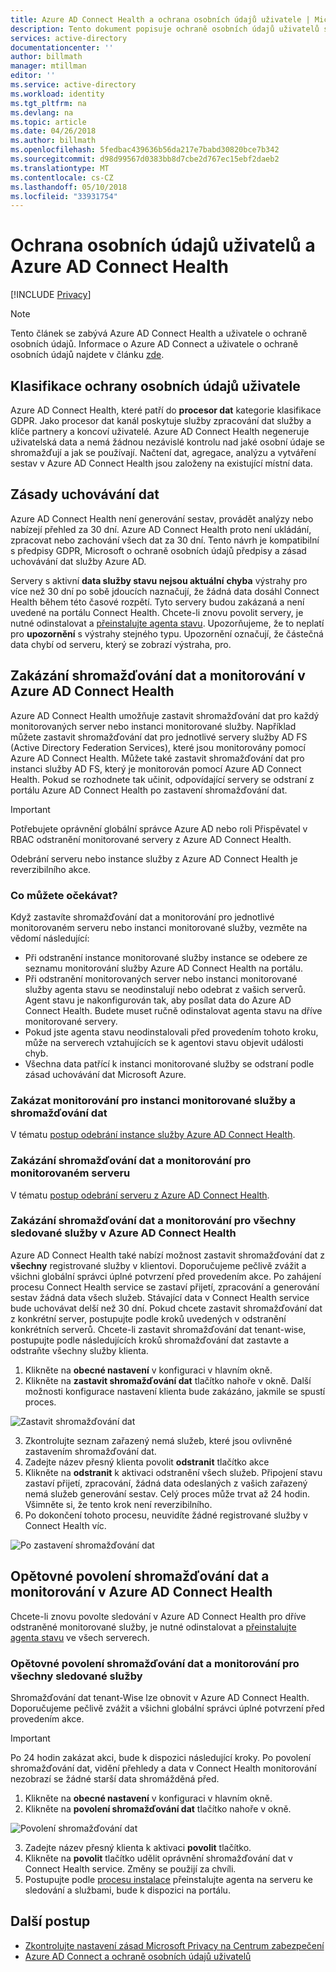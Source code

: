 ```yaml
---
title: Azure AD Connect Health a ochrana osobních údajů uživatele | Microsoft Docs
description: Tento dokument popisuje ochraně osobních údajů uživatelů s Azure AD Connect Health.
services: active-directory
documentationcenter: ''
author: billmath
manager: mtillman
editor: ''
ms.service: active-directory
ms.workload: identity
ms.tgt_pltfrm: na
ms.devlang: na
ms.topic: article
ms.date: 04/26/2018
ms.author: billmath
ms.openlocfilehash: 5fedbac439636b56da217e7babd30820bce7b342
ms.sourcegitcommit: d98d99567d0383bb8d7cbe2d767ec15ebf2daeb2
ms.translationtype: MT
ms.contentlocale: cs-CZ
ms.lasthandoff: 05/10/2018
ms.locfileid: "33931754"
---
```

# <a name="user-privacy-and-azure-ad-connect-health"></a>Ochrana osobních údajů uživatelů a Azure AD Connect Health 

[!INCLUDE [Privacy](../../../includes/gdpr-intro-sentence.md)]

>[!NOTE] 
>Tento článek se zabývá Azure AD Connect Health a uživatele o ochraně osobních údajů.  Informace o Azure AD Connect a uživatele o ochraně osobních údajů najdete v článku [zde](../../active-directory/connect/active-directory-aadconnect-gdpr.md).

## <a name="user-privacy-classification"></a>Klasifikace ochrany osobních údajů uživatele
Azure AD Connect Health, které patří do **procesor dat** kategorie klasifikace GDPR. Jako procesor dat kanál poskytuje služby zpracování dat služby a klíče partnery a koncoví uživatelé. Azure AD Connect Health negeneruje uživatelská data a nemá žádnou nezávislé kontrolu nad jaké osobní údaje se shromažďují a jak se používají. Načtení dat, agregace, analýzu a vytváření sestav v Azure AD Connect Health jsou založeny na existující místní data. 

## <a name="data-retention-policy"></a>Zásady uchovávání dat
Azure AD Connect Health není generování sestav, provádět analýzy nebo nabízejí přehled za 30 dní. Azure AD Connect Health proto není ukládání, zpracovat nebo zachování všech dat za 30 dní. Tento návrh je kompatibilní s předpisy GDPR, Microsoft o ochraně osobních údajů předpisy a zásad uchovávání dat služby Azure AD. 

Servery s aktivní **data služby stavu nejsou aktuální** **chyba** výstrahy pro více než 30 dní po sobě jdoucích naznačují, že žádná data dosáhl Connect Health během této časové rozpětí. Tyto servery budou zakázaná a není uvedené na portálu Connect Health. Chcete-li znovu povolit servery, je nutné odinstalovat a [přeinstalujte agenta stavu](active-directory-aadconnect-health-agent-install.md). Upozorňujeme, že to neplatí pro **upozornění** s výstrahy stejného typu. Upozornění označují, že částečná data chybí od serveru, který se zobrazí výstraha, pro. 
 
## <a name="disable-data-collection-and-monitoring-in-azure-ad-connect-health"></a>Zakázání shromažďování dat a monitorování v Azure AD Connect Health
Azure AD Connect Health umožňuje zastavit shromažďování dat pro každý monitorovaných server nebo instanci monitorované služby. Například můžete zastavit shromažďování dat pro jednotlivé servery služby AD FS (Active Directory Federation Services), které jsou monitorovány pomocí Azure AD Connect Health. Můžete také zastavit shromažďování dat pro instanci služby AD FS, který je monitorován pomocí Azure AD Connect Health. Pokud se rozhodnete tak učinit, odpovídající servery se odstraní z portálu Azure AD Connect Health po zastavení shromažďování dat. 

>[!IMPORTANT]
> Potřebujete oprávnění globální správce Azure AD nebo roli Přispěvatel v RBAC odstranění monitorované servery z Azure AD Connect Health.
>
> Odebrání serveru nebo instance služby z Azure AD Connect Health je reverzibilního akce. 

### <a name="what-to-expect"></a>Co můžete očekávat?
Když zastavíte shromažďování dat a monitorování pro jednotlivé monitorovaném serveru nebo instanci monitorované služby, vezměte na vědomí následující:

- Při odstranění instance monitorované služby instance se odebere ze seznamu monitorování služby Azure AD Connect Health na portálu. 
- Při odstranění monitorovaných server nebo instanci monitorované služby agenta stavu se neodinstalují nebo odebrat z vašich serverů. Agent stavu je nakonfigurován tak, aby posílat data do Azure AD Connect Health. Budete muset ručně odinstalovat agenta stavu na dříve monitorované servery.
- Pokud jste agenta stavu neodinstalovali před provedením tohoto kroku, může na serverech vztahujících se k agentovi stavu objevit události chyb.
- Všechna data patřící k instanci monitorované služby se odstraní podle zásad uchovávání dat Microsoft Azure.

### <a name="disable-data-collection-and-monitoring-for-an-instance-of-a-monitored-service"></a>Zakázat monitorování pro instanci monitorované služby a shromažďování dat
V tématu [postup odebrání instance služby Azure AD Connect Health](active-directory-aadconnect-health-operations.md#delete-a-service-instance-from-azure-ad-connect-health-service).

### <a name="disable-data-collection-and-monitoring-for-a-monitored-server"></a>Zakázání shromažďování dat a monitorování pro monitorovaném serveru
V tématu [postup odebrání serveru z Azure AD Connect Health](active-directory-aadconnect-health-operations.md#delete-a-server-from-the-azure-ad-connect-health-service).

### <a name="disable-data-collection-and-monitoring-for-all-monitored-services-in-azure-ad-connect-health"></a>Zakázání shromažďování dat a monitorování pro všechny sledované služby v Azure AD Connect Health
Azure AD Connect Health také nabízí možnost zastavit shromažďování dat z **všechny** registrované služby v klientovi. Doporučujeme pečlivě zvážit a všichni globální správci úplné potvrzení před provedením akce. Po zahájení procesu Connect Health service se zastaví přijetí, zpracování a generování sestav žádná data všech služeb. Stávající data v Connect Health service bude uchovávat delší než 30 dní.
Pokud chcete zastavit shromažďování dat z konkrétní server, postupujte podle kroků uvedených v odstranění konkrétních serverů. Chcete-li zastavit shromažďování dat tenant-wise, postupujte podle následujících kroků shromažďování dat zastavte a odstraňte všechny služby klienta.

1.  Klikněte na **obecné nastavení** v konfiguraci v hlavním okně. 
2.  Klikněte na **zastavit shromažďování dat** tlačítko nahoře v okně. Další možnosti konfigurace nastavení klienta bude zakázáno, jakmile se spustí proces.  
 
 ![Zastavit shromažďování dat](./media/active-directory-aadconnect-health-gdpr/gdpr4.png)
  
3.  Zkontrolujte seznam zařazený nemá služeb, které jsou ovlivněné zastavením shromažďování dat. 
4.  Zadejte název přesný klienta povolit **odstranit** tlačítko akce
5.  Klikněte na **odstranit** k aktivaci odstranění všech služeb. Připojení stavu zastaví přijetí, zpracování, žádná data odeslaných z vašich zařazený nemá služeb generování sestav. Celý proces může trvat až 24 hodin. Všimněte si, že tento krok není reverzibilního. 
6.  Po dokončení tohoto procesu, neuvidíte žádné registrované služby v Connect Health víc. 

 ![Po zastavení shromažďování dat](./media/active-directory-aadconnect-health-gdpr/gdpr5.png)

## <a name="re-enable-data-collection-and-monitoring-in-azure-ad-connect-health"></a>Opětovné povolení shromažďování dat a monitorování v Azure AD Connect Health
Chcete-li znovu povolte sledování v Azure AD Connect Health pro dříve odstraněné monitorované služby, je nutné odinstalovat a [přeinstalujte agenta stavu](active-directory-aadconnect-health-agent-install.md) ve všech serverech.

### <a name="re-enable-data-collection-and-monitoring-for-all-monitored-services"></a>Opětovné povolení shromažďování dat a monitorování pro všechny sledované služby

Shromažďování dat tenant-Wise lze obnovit v Azure AD Connect Health. Doporučujeme pečlivě zvážit a všichni globální správci úplné potvrzení před provedením akce.

>[!IMPORTANT]
> Po 24 hodin zakázat akci, bude k dispozici následující kroky.
> Po povolení shromažďování dat, vidění přehledy a data v Connect Health monitorování nezobrazí se žádné starší data shromážděná před. 

1.  Klikněte na **obecné nastavení** v konfiguraci v hlavním okně. 
2.  Klikněte na **povolení shromažďování dat** tlačítko nahoře v okně. 
 
 ![Povolení shromažďování dat](./media/active-directory-aadconnect-health-gdpr/gdpr6.png)
 
3.  Zadejte název přesný klienta k aktivaci **povolit** tlačítko.
4.  Klikněte na **povolit** tlačítko udělit oprávnění shromažďování dat v Connect Health service. Změny se použijí za chvíli. 
5.  Postupujte podle [procesu instalace](active-directory-aadconnect-health-agent-install.md) přeinstalujte agenta na serveru ke sledování a službami, bude k dispozici na portálu.  


## <a name="next-steps"></a>Další postup
* [Zkontrolujte nastavení zásad Microsoft Privacy na Centrum zabezpečení](https://www.microsoft.com/trustcenter)
* [Azure AD Connect a ochraně osobních údajů uživatelů](../../active-directory/connect/active-directory-aadconnect-gdpr.md)


